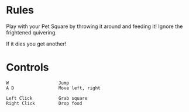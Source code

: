 # Rules

Play with your Pet Square by throwing it around and feeding it! Ignore the frightened quivering.

If it dies you get another!

# Controls
```
W                   Jump
A D                 Move left, right

Left Click          Grab square
Right Click         Drop food
```
